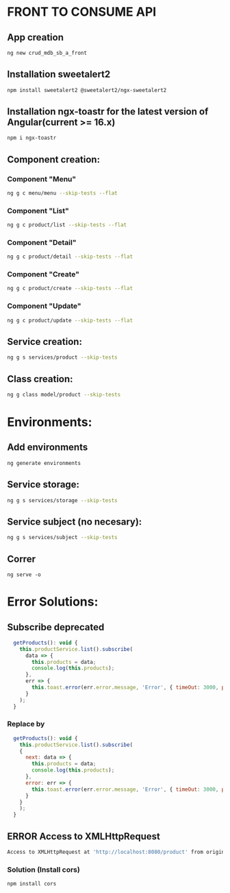 #	FRONT TO CONSUME API

##	App creation
```sh
ng new crud_mdb_sb_a_front
```

##	Installation sweetalert2
```sh
npm install sweetalert2 @sweetalert2/ngx-sweetalert2
```

##	Installation ngx-toastr for the latest version of Angular(current >= 16.x)
```sh
npm i ngx-toastr
```


##  Component creation:

### Component "Menu"
```sh
ng g c menu/menu --skip-tests --flat
```

### Component "List"
```sh
ng g c product/list --skip-tests --flat
```

### Component "Detail"
```sh
ng g c product/detail --skip-tests --flat
```

### Component "Create"
```sh
ng g c product/create --skip-tests --flat
```

### Component "Update"
```sh
ng g c product/update --skip-tests --flat
```

## Service creation:
```sh
ng g s services/product --skip-tests
```

## Class creation:
```sh
ng g class model/product --skip-tests
```

#   Environments:
## Add environments
```sh
ng generate environments
```

## Service storage:
```sh
ng g s services/storage --skip-tests
```

## Service subject (no necesary):
```sh
ng g s services/subject --skip-tests
```



##  Correr
```
ng serve -o
```



#   Error Solutions:
##  Subscribe deprecated
```js
  getProducts(): void {
    this.productService.list().subscribe(
      data => {
        this.products = data;
        console.log(this.products);
      },
      err => {
        this.toast.error(err.error.message, 'Error', { timeOut: 3000, positionClass: 'toast-top-center' });
      }
    );
  }
```
### Replace by
```js
  getProducts(): void {
    this.productService.list().subscribe(
    {
      next: data => {
        this.products = data;
        console.log(this.products);
      },
      error: err => {
        this.toast.error(err.error.message, 'Error', { timeOut: 3000, positionClass: 'toast-top-center' });
      }
    }
    );
  }
```

##  ERROR Access to XMLHttpRequest
```sh
Access to XMLHttpRequest at 'http://localhost:8080/product' from origin 'http://localhost:4200' has been blocked by CORS policy: No 'Access-Control-Allow-Origin' header is present on the requested resource.
```
### Solution (Install cors)
```sh
npm install cors
```